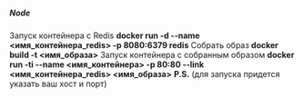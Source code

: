 ##### Node 
Запуск контейнера с Redis
__docker run -d --name <имя_контейнера_redis> -p 8080:6379 redis__
Собрать образ
__docker build -t <имя_образа>__
Запуск контейнера с собранным образом
__docker run -ti --name <имя_контейнера> -p 80:80 --link <имя_контейнера_redis> <имя_образа>__
__P.S.__ (для запуска придется указать ваш хост и порт)
